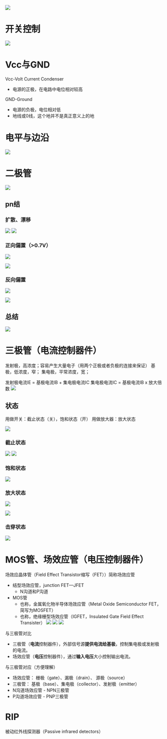 ![](../photo/Pasted%20image%2020221115144224.png)
# 开关控制

![](../photo/Pasted%20image%2020221115145355.png)

# Vcc与GND 
Vcc-Volt Current Condenser
- 电源的正极，在电路中电位相对较高

GND-Ground
- 电源的负极，电位相对低
- 地线或0线，这个地并不是真正意义上的地

# 电平与边沿

![](../photo/Pasted%20image%2020221116151338.png)

# 二极管

![](../photo/Pasted%20image%2020221115181427.png)
## pn结

### 扩散、漂移
![](../photo/pIYBAF1vEkiAGjOGAAF2x5MaLRc307.gif)
![](../photo/o4YBAF1vEfuAOQ_pAAD6EDK7398570.gif)

### 正向偏置（>0.7V）

![](../photo/o4YBAF1vEgeAKqTpAAjTpqZ973U170.gif)

![](../photo/pIYBAF1vEmuAVa_pAAPLPUMjz5c607.gif)

### 反向偏置
![](../photo/pIYBAF1vEniAH53EAAj6vUWoEYc068.gif)

![](../photo/o4YBAF1vEi-APnsSAALnymt2NmI196.gif)

## 总结
![](../photo/Pasted%20image%2020221115153916.png)
# 三极管（电流控制器件）
发射极，高浓度；容易产生大量电子（用两个正极或者负极的连接来保证）
基极，低浓度，窄；
集电极，平常浓度，宽；

发射极电流IE = 基极电流IB + 集电极电流IC
集电极电流IC  = 基极电流IB x 放大倍数
![](../photo/Pasted%20image%2020221115182458.png)
## 状态
用做开关：截止状态（关），饱和状态（开）
用做放大器：放大状态

![](../photo/Pasted%20image%2020221116091455.png)

### 截止状态
![](../photo/Pasted%20image%2020221116092434.png)
![](../photo/Pasted%20image%2020221116092717.png)

### 饱和状态
![](../photo/Pasted%20image%2020221116092830.png)

### 放大状态
![](../photo/Pasted%20image%2020221116093215.png)

![](../photo/Pasted%20image%2020221116091616.png)

### 击穿状态
![](../photo/Pasted%20image%2020221116092606.png)

# MOS管、场效应管（电压控制器件）
场效应晶体管（Field Effect Transistor缩写（FET））简称场效应管
- 结型场效应管，junction FET—JFET
	- N沟道和P沟道
- MOS管
	- 也称，金属氧化物半导体场效应管（Metal Oxide Semiconductor FET，简写为MOSFET）
	- 也称，绝缘栅型场效应管（IGFET，Insulated Gate Field Effect Transister）
![](../photo/Pasted%20image%2020221116103216.png)
![](../photo/Pasted%20image%2020221116103734.png)
![](../photo/Pasted%20image%2020221116140556.png)

与三极管对比
- 三极管（**电流**控制器件），外部信号源**提供电流给基极**，控制集电极或发射极的电流。
- 场效应管（**电压**控制器件），通过**输入电压**大小控制输出电流。

与三极管对应（方便理解）
- 场效应管： 栅极（gate）、漏极（drain）、         源极（source）
- 三极管：    基极（base）、集电极（collector）、发射极（emitter）
- N沟道场效应管 - NPN三极管
- P沟道场效应管  - PNP三极管

# RIP
被动红外线探测器（Passive infrared detectors）

